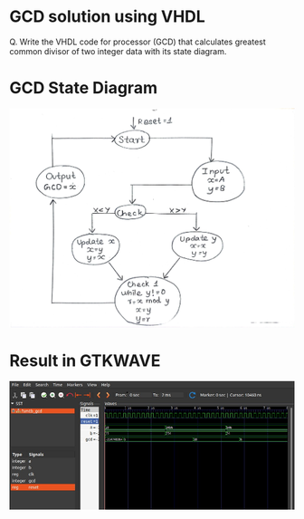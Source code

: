 # GCD solution using VHDL

Q. Write the VHDL code for processor (GCD) that calculates greatest common divisor of two integer data with its state diagram.<br>

# GCD State Diagram
<img src="./gcd.jpg" alt="GCD" />

# Result in GTKWAVE
<img src="./GCD.png" alt="GCD" />
